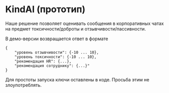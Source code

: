 # KindAI (прототип)
Наше решение позволяет оценивать сообщения в корпоративных чатах на предмет токсичности/доброты
и отзывчивости/пассивности.

В демо-версии возвращается ответ в формате

```
{
    "уровень отзывчивости": {-10 ... 10},
    "уровень токсичности": {-10 ... 10},
    "рекомендация HR": {...},
    "рекомендация сотруднику": {...}"
}
```

Для простоты запуска ключи оставлены в коде. Просьба этим не злоупотреблять.
